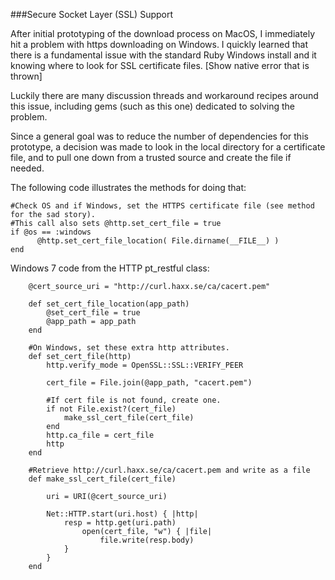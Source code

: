 ###Secure Socket Layer (SSL) Support

After initial prototyping of the download process on MacOS, I immediately hit a problem with https downloading on Windows. I quickly learned that there is a fundamental issue with the standard Ruby Windows install and it knowing where to look for SSL certificate files.
[Show native error that is thrown]

 Luckily there are many discussion threads and workaround recipes around this issue, including gems (such as this one) dedicated to solving the problem.   

Since a general goal was to reduce the number of dependencies for this prototype, a decision was made to look in the local directory for a certificate file, and to pull one down from a trusted source and create the file if needed.  

The following code illustrates the methods for doing that:

```
#Check OS and if Windows, set the HTTPS certificate file (see method for the sad story).
#This call also sets @http.set_cert_file = true
if @os == :windows
      @http.set_cert_file_location( File.dirname(__FILE__) )
end
```

Windows 7 code from the HTTP pt_restful class:

```
    @cert_source_uri = "http://curl.haxx.se/ca/cacert.pem"
```

```
    def set_cert_file_location(app_path)
        @set_cert_file = true
        @app_path = app_path
    end

    #On Windows, set these extra http attributes.
    def set_cert_file(http)
        http.verify_mode = OpenSSL::SSL::VERIFY_PEER

        cert_file = File.join(@app_path, "cacert.pem")

        #If cert file is not found, create one.
        if not File.exist?(cert_file)
            make_ssl_cert_file(cert_file)
        end
        http.ca_file = cert_file
        http
    end

    #Retrieve http://curl.haxx.se/ca/cacert.pem and write as a file
    def make_ssl_cert_file(cert_file)

        uri = URI(@cert_source_uri)

        Net::HTTP.start(uri.host) { |http|
            resp = http.get(uri.path)
                open(cert_file, "w") { |file|
                    file.write(resp.body)
            }
        }
    end
```
